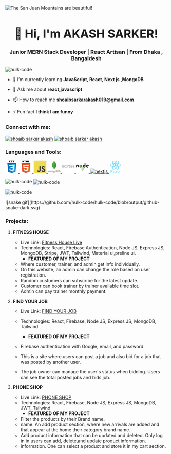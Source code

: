 ![The San Juan Mountains are beautiful!](https://i.ibb.co/2hDqj9z/Purple-and-Blue-Neon-Gamer-Youtube-Banner.gif)

<h1 align="center" style="font-size: 36px;">👋 Hi, I'm AKASH SARKER!</h1>
<h3 align="center">Junior MERN Stack Developer | React Artisan | From Dhaka , Bangaldesh</h3>

<p align="left"> <img src="https://komarev.com/ghpvc/?username=hulk-code&label=Profile%20views&color=0e75b6&style=flat" alt="hulk-code" /> </p>

- 🌱 I’m currently learning **JavaScript, React, Next js ,MongoDB**

- 💬 Ask me about **react,javascript**

- 📫 How to reach me **shoaibsarkarakash019@gmail.com**

- ⚡ Fun fact **I think I am funny**
  

<h3 align="left">Connect with me:</h3>
<p align="left">
<a href="https://linkedin.com/in/shoaib sarkar akash" target="blank"><img align="center" src="https://raw.githubusercontent.com/rahuldkjain/github-profile-readme-generator/master/src/images/icons/Social/linked-in-alt.svg" alt="shoaib sarkar akash" height="30" width="40" /></a>
<a href="https://fb.com/shoaib sarkar akash" target="blank"><img align="center" src="https://raw.githubusercontent.com/rahuldkjain/github-profile-readme-generator/master/src/images/icons/Social/facebook.svg" alt="shoaib sarkar akash" height="30" width="40" /></a>
</p>

<h3 align="left">Languages and Tools:</h3>
<p align="left"> 
   <a href="https://www.w3schools.com/css/" target="_blank" rel="noreferrer"> <img src="https://raw.githubusercontent.com/devicons/devicon/master/icons/css3/css3-original-wordmark.svg" alt="css3" width="40" height="40"/> </a> <a href="https://www.w3.org/html/" target="_blank" rel="noreferrer"> <img src="https://raw.githubusercontent.com/devicons/devicon/master/icons/html5/html5-original-wordmark.svg" alt="html5" width="40" height="40"/> </a><a href="https://developer.mozilla.org/en-US/docs/Web/JavaScript" target="_blank" rel="noreferrer"> <img src="https://raw.githubusercontent.com/devicons/devicon/master/icons/javascript/javascript-original.svg" alt="javascript" width="40" height="40"/> </a> <a href="https://www.mongodb.com/" target="_blank" rel="noreferrer"> <img src="https://raw.githubusercontent.com/devicons/devicon/master/icons/mongodb/mongodb-original-wordmark.svg" alt="mongodb" width="40" height="40"/> </a> 
    <a href="https://expressjs.com" target="_blank" rel="noreferrer"> <img src="https://raw.githubusercontent.com/devicons/devicon/master/icons/express/express-original-wordmark.svg" alt="express" width="40" height="40"/>
       <a href="https://nodejs.org" target="_blank" rel="noreferrer"> <img src="https://raw.githubusercontent.com/devicons/devicon/master/icons/nodejs/nodejs-original-wordmark.svg" alt="nodejs" width="40" height="40"/><a href="https://nextjs.org/" target="_blank" rel="noreferrer"> <img src="https://cdn.worldvectorlogo.com/logos/nextjs-2.svg" alt="nextjs" width="40" height="40"/> </a> <a href="https://reactjs.org/" target="_blank" rel="noreferrer"> <img src="https://raw.githubusercontent.com/devicons/devicon/master/icons/react/react-original-wordmark.svg" alt="react" width="40" height="40"/> </a> </p>

<p><img align="left" src="https://github-readme-stats.vercel.app/api/top-langs?username=hulk-code&show_icons=true&locale=en&layout=compact" alt="hulk-code" /></p>

<p>&nbsp;<img align="center" src="https://github-readme-stats.vercel.app/api?username=hulk-code&show_icons=true&locale=en" alt="hulk-code" /></p>

<p><img align="center" src="https://github-readme-streak-stats.herokuapp.com/?user=hulk-code&" alt="hulk-code" /></p>
![snake gif](https://github.com/hulk-code/hulk-code/blob/output/github-snake-dark.svg)


###
<h3 align="left">Projects:</h3>

1. **FITNESS HOUSE**

   - Live Link: [Fitness House Live](https://fittnesshouse-67e54.web.app)
   - Technologies: React, Firebase Authentication, Node JS, Express JS, MongoDB, Stripe, JWT, Tailwind, Material ui,preline ui.
     - **FEATURED OF MY PROJECT**
   - Where customer, trainer, and admin get info individually.
   - On this website, an admin can change the role based on user registration.
   - Random customers can subscribe for the latest update.
   - Customer can book trainer by trainer available time slot. 
   - Admin can pay trainer monthly payment. 

2. **FIND YOUR JOB**
  
   -  Live Link: [FIND YOUR JOB](https://clever-marzipan-2ca7b3.netlify.app)
  
   - Technologies: React, Firebase, Node JS, Express JS, MongoDB, Tailwind
      - **FEATURED OF MY PROJECT**
   - Firebase authentication with Google, email, and password 
   - This is a site where users can post a job and also bid for a job that was posted by another user.
   - The job owner can manage the user's status when bidding. Users can see the total posted jobs and bids job.

     
4. **PHONE SHOP**
  
   - Live Link: [PHONE SHOP](https://incandescent-kheer-0aa31b.netlify.app)
   - Technologies: React, Firebase, Node JS, Express JS, MongoDB, JWT, Tailwind
      - **FEATURED OF MY PROJECT**
   - Filter the products by their Brand name.
   - name. An add product section, where new arrivals are added and that appear at the home     their category brand   name.
   - Add product information that can be updated and deleted. Only log in in users can add, delete,and update product   information.
   - information. One can select a product and store it in my cart section.  
